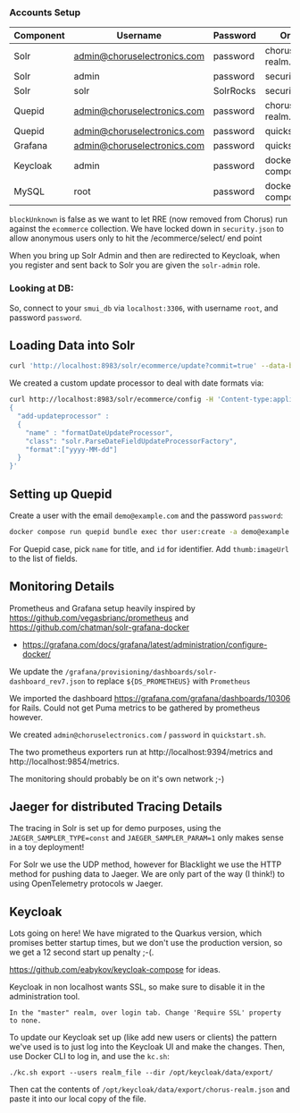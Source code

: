 ### Accounts Setup

| Component | Username                    | Password  | Origin             |
|-----------|-----------------------------|-----------|--------------------|
| Solr      | admin@choruselectronics.com | password  | chorus-realm.json  |
| Solr      | admin                       | password  | security.json      |
| Solr      | solr                        | SolrRocks | security.json      |
| Quepid    | admin@choruselectronics.com | password  | chorus-realm.json      |
| Quepid    | admin@choruselectronics.com | password  | quickstart.sh      |
| Grafana   | admin@choruselectronics.com | password  | quickstart.sh      |
| Keycloak  | admin                       | password  | docker-compose.yml |
| MySQL     | root                        | password  | docker-compose.yml |


`blockUnknown` is false as we want to let RRE (now removed from Chorus) run against the `ecommerce` collection.  We have locked down in `security.json` to allow anonymous users only to hit the /ecommerce/select/ end point

When you bring up Solr Admin and then are redirected to Keycloak, when you register and sent back to Solr you are given the `solr-admin` role.

### Looking at DB:

So, connect to your `smui_db` via `localhost:3306`, with username `root`, and password `password`.

## Loading Data into Solr

```sh
curl 'http://localhost:8983/solr/ecommerce/update?commit=true' --data-binary @solr/products.json -H 'Content-type:application/json'
```

We created a custom update processor to deal with date formats via:
```sh
curl http://localhost:8983/solr/ecommerce/config -H 'Content-type:application/json' -d '
{                                                                               
  "add-updateprocessor" :
  {
    "name" : "formatDateUpdateProcessor",
    "class": "solr.ParseDateFieldUpdateProcessorFactory",
    "format":["yyyy-MM-dd"]
  }
}'
```

## Setting up Quepid

Create a user with the email `demo@example.com` and the password `password`:
```sh
docker compose run quepid bundle exec thor user:create -a demo@example.com "Demo User" password
```

For Quepid case, pick `name` for title, and `id` for identifier.  Add `thumb:imageUrl` to the list of fields.

## Monitoring Details

Prometheus and Grafana setup heavily inspired by https://github.com/vegasbrianc/prometheus and https://github.com/chatman/solr-grafana-docker

* https://grafana.com/docs/grafana/latest/administration/configure-docker/

We update the `/grafana/provisioning/dashboards/solr-dashboard_rev7.json` to replace `${DS_PROMETHEUS}` with `Prometheus`

We imported the dashboard https://grafana.com/grafana/dashboards/10306 for Rails.   Could not get Puma metrics to be gathered by
prometheus however.

We created `admin@choruselectronics.com` / `password` in `quickstart.sh`.

The two prometheus exporters run at http://localhost:9394/metrics and http://localhost:9854/metrics.

The monitoring should probably be on it's own network ;-)

## Jaeger for distributed Tracing Details

The tracing in Solr is set up for demo purposes, using the `JAEGER_SAMPLER_TYPE=const` and `JAEGER_SAMPLER_PARAM=1` only
makes sense in a toy deployment!  

For Solr we use the UDP method, however for Blacklight we use the HTTP method for pushing data to Jaeger.
We are only part of the way (I think!) to using OpenTelemetry protocols w Jaeger.

## Keycloak

Lots going on here!   We have migrated to the Quarkus version, which promises better startup times, but
we don't use the production version, so we get a 12 second start up penalty ;-(.

https://github.com/eabykov/keycloak-compose for ideas.

Keycloak in non localhost wants SSL, so make sure to disable it in the administration tool.

```
In the "master" realm, over login tab. Change 'Require SSL' property to none.
```
To update our Keycloak set up (like add new users or clients) the pattern we've used is to just log into the Keycloak UI and make the changes.   Then, use Docker CLI to log in, and use the `kc.sh`:

`./kc.sh export --users realm_file --dir /opt/keycloak/data/export/`

Then cat the contents of `/opt/keycloak/data/export/chorus-realm.json` and paste it into our local copy of the file.
